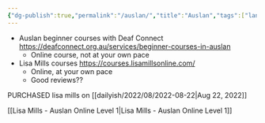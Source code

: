 ```yaml
---
{"dg-publish":true,"permalink":"/auslan/","title":"Auslan","tags":["language","learning"],"created":"2022-07-25T09:50:55+10:00","updated":"2022-07-30"}
---
```



- Auslan beginner courses with Deaf Connect <https://deafconnect.org.au/services/beginner-courses-in-auslan>
  - Online course, not at your own pace
- Lisa Mills courses <https://courses.lisamillsonline.com/>
  - Online, at your own pace
  - Good reviews??

PURCHASED lisa mills on [[dailyish/2022/08/2022-08-22\|Aug 22, 2022]]

[[Lisa Mills - Auslan Online Level 1\|Lisa Mills - Auslan Online Level 1]]


